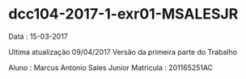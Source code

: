 # dcc104-2017-1-exr01-MSALESJR
Data : 15-03-2017

Ultima atualização 09/04/2017
Versão da primeira parte do Trabalho

Aluno : Marcus Antonio Sales Junior
Matricula : 201165251AC
